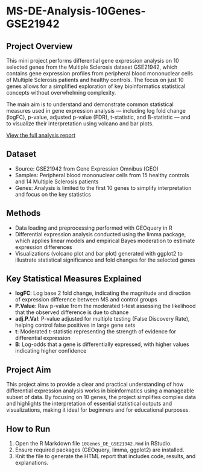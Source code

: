 # MS-DE-Analysis-10Genes-GSE21942

## Project Overview
This mini project performs differential gene expression analysis on 10 selected genes from the Multiple Sclerosis dataset GSE21942, which contains gene expression profiles from peripheral blood mononuclear cells of Multiple Sclerosis patients and healthy controls. The focus on just 10 genes allows for a simplified exploration of key bioinformatics statistical concepts without overwhelming complexity.

The main aim is to understand and demonstrate common statistical measures used in gene expression analysis — including log fold change (logFC), p-value, adjusted p-value (FDR), t-statistic, and B-statistic — and to visualize their interpretation using volcano and bar plots.

[View the full analysis report](./10Genes_DE_GSE21942.html)

## Dataset
- Source: GSE21942 from Gene Expression Omnibus (GEO)
- Samples: Peripheral blood mononuclear cells from 15 healthy controls and 14 Multiple Sclerosis patients
- Genes: Analysis is limited to the first 10 genes to simplify interpretation and focus on the key statistics

## Methods
- Data loading and preprocessing performed with GEOquery in R
- Differential expression analysis conducted using the limma package, which applies linear models and empirical Bayes moderation to estimate expression differences
- Visualizations (volcano plot and bar plot) generated with ggplot2 to illustrate statistical significance and fold changes for the selected genes

## Key Statistical Measures Explained
- **logFC**: Log base 2 fold change, indicating the magnitude and direction of expression difference between MS and control groups
- **P.Value**: Raw p-value from the moderated t-test assessing the likelihood that the observed difference is due to chance
- **adj.P.Val**: P-value adjusted for multiple testing (False Discovery Rate), helping control false positives in large gene sets
- **t**: Moderated t-statistic representing the strength of evidence for differential expression
- **B**: Log-odds that a gene is differentially expressed, with higher values indicating higher confidence

## Project Aim
This project aims to provide a clear and practical understanding of how differential expression analysis works in bioinformatics using a manageable subset of data. By focusing on 10 genes, the project simplifies complex data and highlights the interpretation of essential statistical outputs and visualizations, making it ideal for beginners and for educational purposes.

## How to Run
1. Open the R Markdown file `10Genes_DE_GSE21942.Rmd` in RStudio.
2. Ensure required packages (GEOquery, limma, ggplot2) are installed.
3. Knit the file to generate the HTML report that includes code, results, and explanations.
